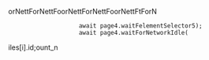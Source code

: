 orNettForNettFoorNettForNettFoorNettFtForN


                        await page4.waitFelementSelector5);
                        await page4.waitForNetworkIdle(
iles[i].id;ount_n


